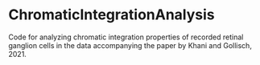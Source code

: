# ChromaticIntegrationAnalysis
Code for analyzing chromatic integration properties of recorded retinal ganglion cells in the data accompanying the paper by Khani and Gollisch, 2021.
